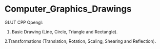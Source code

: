 # Computer_Graphics_Drawings
GLUT CPP Opengl:

1. Basic Drawing (Line, Circle, Triangle and Rectangle).

  2.Transformations (Translation, Rotation, Scaling, Shearing and Reflection).
